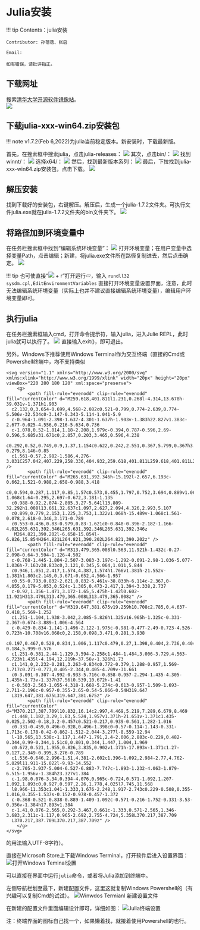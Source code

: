 # Julia安装

!!! tip
    Contents：julia安装

    Contributor: 孙蓓蓓、张启

    Email:

    如有错误，请批评指正。

## 下载网址

搜索[清华大学开源软件镜像站](https://mirrors.tuna.tsinghua.edu.cn/)。  
![](/assets/image/92Workflow/1.png)

## 下载julia-xxx-win64.zip安装包

!!! note
    v1.7.2(Feb 6,2022)为julia当前稳定版本。新安装时，下载最新版。

首先，在搜索框中搜索julia，点击julia-releases：
![](/assets/image/92Workflow/2.png)
其次，点击bin/：
![](/assets/image/92Workflow/3.png)
找到winnt/：
![](/assets/image/92Workflow/4.png)
选择x64/：
![](/assets/image/92Workflow/5.png)
然后，找到最新版本系列：
![](/assets/image/92Workflow/6.png)
最后，下拉找到julia-xxx-win64.zip安装包，点击下载。
![](/assets/image/92Workflow/7.png)

## 解压安装

找到下载好的安装包，右键解压。解压后，生成一个julia-1.7.2文件夹。可执行文件julia.exe就在julia-1.7.2文件夹的bin文件夹下。
![](/assets/image/92Workflow/8.png)

## 将路径加到环境变量中

在任务栏搜索框中找到“编辑系统环境变量”：
![](/assets/image/92Workflow/9.png)
打开环境变量；在用户变量中选择变量Path，点击编辑；新建，将julia.exe文件所在路径复制进去，然后点击确定。
![](/assets/image/92Workflow/10.png)

!!! tip
    也可使直接“![](/assets/image/92Workflow/icon-win.svg) + r”打开运行▱，输入 `rundll32 sysdm.cpl,EditEnvironmentVariables` 直接打开环境变量设置界面，注意，此时无法编辑系统环境变量（实际上也并不建议直接编辑系统环境变量），编辑用户环境变量即可。

## 执行julia

在任务栏搜索框输入cmd，打开命令提示符，输入julia，进入Julie REPL，此时julia就可以执行了。
![](/assets/image/92Workflow/11.png)
直接输入exit()，即可退出。

另外，Windows下推荐使用Windows Terminal作为交互终端（直接的Cmd或Powershell终端中，均不支持类似

```@raw html
<svg version="1.1" xmlns="http://www.w3.org/2000/svg" xmlns:xlink="http://www.w3.org/1999/xlink" width="20px" height="20px" viewBox="220 280 180 120" xml:space="preserve">
    <g>
        <path fill-rule="evenodd" clip-rule="evenodd" fill="currentColor" d="M259.618,401.811l1.231,0.268l-4.314,13.678h-39.031v-1.371h1.903
  c2.132,0,3.654-0.699,4.568-2.082c0.521-0.799,0.774-2.639,0.774-5.506v-32.534c0-3.147-0.343-5.114-1.041-5.9
  c-0.964-1.091-2.398-1.637-4.301-1.637h-1.903v-1.383h22.827v1.383c-2.677-0.025-4.556,0.216-5.634,0.736
  c-1.078,0.52-1.814,1.18-2.208,1.979c-0.394,0.787-0.596,2.69-0.596,5.685v31.671c0,2.057,0.203,3.465,0.596,4.238
  c0.292,0.52,0.749,0.9,1.37,1.154c0.622,0.242,2.551,0.367,5.799,0.367h3.68c3.87,0,6.586-0.279,8.146-0.85
  c1.561-0.57,2.982-1.586,4.276-3.031C257.042,407.229,258.336,404.932,259.618,401.811L259.618,401.811L259.618,401.811z" />
        <path fill-rule="evenodd" clip-rule="evenodd" fill="currentColor" d="M265.631,392.346h-15.192l-2.657,6.193c-0.662,1.521-0.988,2.658-0.988,3.418
  c0,0.594,0.287,1.117,0.85,1.57c0.573,0.455,1.797,0.752,3.694,0.889v1.068H238.98v-1.068c1.64-0.295,2.697-0.672,3.181-1.135
  c0.988-0.92,2.074-2.805,3.27-5.641l13.809-32.292h1.008l13.661,32.637c1.097,2.627,2.094,4.326,2.993,5.107
  c0.899,0.779,2.153,1.225,3.753,1.322v1.068h-15.489v-1.068c1.561-0.078,2.618-0.346,3.171-0.789
  c0.553-0.436,0.83-0.979,0.83-1.621c0-0.848-0.396-2.182-1.166-4.02L265.631,392.346L265.631,392.346L265.631,392.346z
   M264.821,390.202l-6.658-15.854l-6.826,15.854H264.821L264.821,390.202L264.821,390.202z" />
        <path fill-rule="evenodd" clip-rule="evenodd" fill="currentColor" d="M313.479,365.008l0.563,11.921h-1.432c-0.27-2.098-0.64-3.594-1.126-4.502
  c-0.768-1.445-1.804-2.507-3.083-3.197c-1.292-0.691-2.98-1.036-5.077-1.036h-7.163v38.833c0,3.121,0.345,5.064,1.011,5.844
  c0.946,1.051,2.417,1.574,4.387,1.574h1.766v1.381h-21.552v-1.381h1.803c2.149,0,3.671-0.652,4.566-1.957
  c0.55-0.793,0.832-2.621,0.832-5.461v-38.833h-6.114c-2.367,0-4.055,0.179-5.053,0.524c-1.305,0.473-2.417,1.394-3.338,2.737
  c-0.92,1.356-1.471,3.172-1.65,5.475h-1.42l0.602-11.921H313.479L313.479,365.008L313.479,365.008z" />
        <path fill-rule="evenodd" clip-rule="evenodd" fill="currentColor" d="M319.647,381.675v19.259h10.708c2.785,0,4.637-0.418,5.569-1.252
  c1.251-1.104,1.938-3.042,2.085-5.826h1.325v16.965h-1.325c-0.331-2.367-0.674-3.889-1.006-4.564
  c-0.429-0.834-1.141-1.496-2.122-1.975c-0.981-0.477-2.49-0.723-4.526-0.723h-10.708v16.068c0,2.158,0.098,3.471,0.281,3.938
  c0.197,0.467,0.528,0.834,1.006,1.117c0.479,0.27,1.398,0.404,2.736,0.404h8.267c2.748,0,4.76-0.184,5.999-0.576
  c1.251-0.381,2.44-1.129,3.594-2.258c1.484-1.484,3.006-3.729,4.563-6.723h1.435l-4.194,12.219h-37.56v-1.326h1.73
  c1.141,0,2.232-0.281,3.263-0.834c0.772-0.379,1.288-0.957,1.569-1.717c0.271-0.773,0.405-2.344,0.405-4.709v-31.661
  c0-3.091-0.307-4.992-0.933-5.716c-0.858-0.957-2.294-1.435-4.305-1.435h-1.73v-1.337h37.56l0.539,10.672h-1.41
  c-0.503-2.563-1.055-4.318-1.668-5.274c-0.613-0.957-1.509-1.693-2.711-2.196c-0.957-0.355-2.65-0.54-5.066-0.54H319.647
  L319.647,381.675L319.647,381.675z" />
        <path fill-rule="evenodd" clip-rule="evenodd" fill="currentColor" d="M370.217,387.709l10.832,16.14c2.997,4.469,5.219,7.289,6.679,8.469
  c1.448,1.182,3.29,1.83,5.524,1.957v1.371h-21.651v-1.371c1.435-0.025,2.502-0.18,3.2-0.457c0.521-0.217,0.939-0.561,1.282-1.016
  c0.331-0.459,0.496-0.928,0.496-1.398c0-0.57-0.114-1.143-0.331-1.713c-0.178-0.42-0.862-1.512-2.044-3.277l-8.559-12.94
  l-10.565,13.538c-1.117,1.447-1.791,2.4-2.006,2.883c-0.229,0.482-0.344,0.99-0.344,1.51c0,0.801,0.344,1.447,1.004,1.969
  c0.672,0.521,1.955,0.826,3.835,0.902v1.371h-17.893v-1.371c1.27-0.127,2.349-0.395,3.276-0.789
  c1.536-0.646,2.996-1.51,4.381-2.602c1.396-1.092,2.984-2.77,4.762-5.029l11.911-15.022l-9.93-14.552
  c-2.705-3.937-5.004-6.527-6.883-7.747c-1.893-1.232-4.063-1.879-6.515-1.956v-1.384h23.327v1.384
  c-1.98,0.076-3.34,0.394-4.076,0.965c-0.724,0.571-1.092,1.207-1.092,1.893c0,0.927,0.597,2.26,1.778,4.025l7.745,11.568
  l8.966-11.353c1.041-1.333,1.676-2.248,1.917-2.743c0.229-0.508,0.355-1.016,0.355-1.537s-0.152-0.978-0.457-1.372
  c-0.368-0.521-0.838-0.889-1.409-1.092c-0.571-0.216-1.752-0.331-3.53-0.356v-1.384h17.893v1.384
  c-1.41,0.076-2.565,0.292-3.467,0.661c-1.333,0.571-2.565,1.346-3.683,2.311c-1.117,0.965-2.692,2.755-4.724,5.358L370.217,387.709
  L370.217,387.709L370.217,387.709z" />
    </g>
</svg>
```

的用法输入UTF-8字符）。

直接在Microsoft Store上下载Windows Terminal，打开软件后进入设置界面：
![打开Windows Teminal设置](/assets/image/92Workflow/12.png)

可以直接在界面中运行`julia`命令，或者将Julia添加到终端中。

左侧导航栏划至最下，新建配置文件，这里这就复制Windows Powershell的（有兴趣可以复制Cmd的试试）。
![Winwdos Termianl 新建设置文件](/assets/image/92Workflow/13.png)

在新建的配置文件里面编辑设计即可，详细如图：
![Julia终端设置](/assets/image/92Workflow/14.png)

注：终端界面的图标自己找一个，如果懒着找，就接着使用Powershell的也行。
